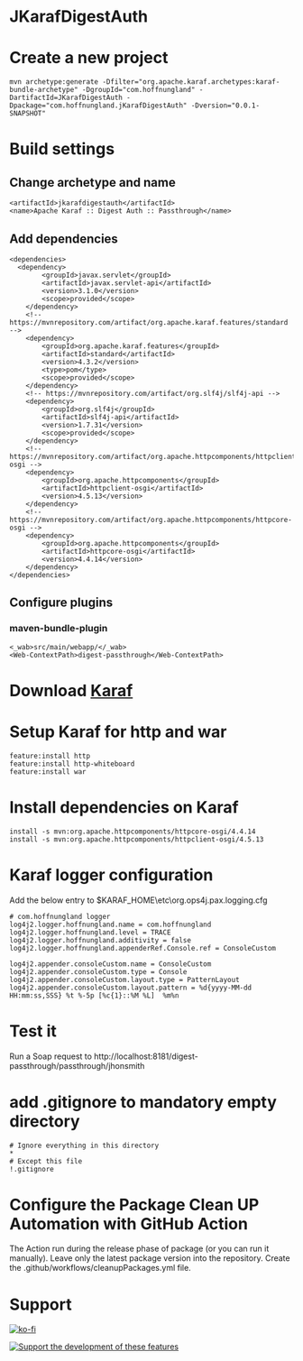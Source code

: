 # JKarafDigestAuth
# Create a new project
	mvn archetype:generate -Dfilter="org.apache.karaf.archetypes:karaf-bundle-archetype" -DgroupId="com.hoffnungland" -DartifactId=JKarafDigestAuth -Dpackage="com.hoffnungland.jKarafDigestAuth" -Dversion="0.0.1-SNAPSHOT"
# Build settings
## Change archetype and name
	
	<artifactId>jkarafdigestauth</artifactId>
	<name>Apache Karaf :: Digest Auth :: Passthrough</name>

## Add dependencies

    <dependencies>
      <dependency>
			<groupId>javax.servlet</groupId>
			<artifactId>javax.servlet-api</artifactId>
			<version>3.1.0</version>
			<scope>provided</scope>
		</dependency>
		<!-- https://mvnrepository.com/artifact/org.apache.karaf.features/standard -->
		<dependency>
			<groupId>org.apache.karaf.features</groupId>
			<artifactId>standard</artifactId>
			<version>4.3.2</version>
			<type>pom</type>
			<scope>provided</scope>
		</dependency>
		<!-- https://mvnrepository.com/artifact/org.slf4j/slf4j-api -->
		<dependency>
		    <groupId>org.slf4j</groupId>
		    <artifactId>slf4j-api</artifactId>
		    <version>1.7.31</version>
            <scope>provided</scope>
		</dependency>
		<!-- https://mvnrepository.com/artifact/org.apache.httpcomponents/httpclient-osgi -->
		<dependency>
			<groupId>org.apache.httpcomponents</groupId>
			<artifactId>httpclient-osgi</artifactId>
			<version>4.5.13</version>
		</dependency>
		<!-- https://mvnrepository.com/artifact/org.apache.httpcomponents/httpcore-osgi -->
		<dependency>
			<groupId>org.apache.httpcomponents</groupId>
			<artifactId>httpcore-osgi</artifactId>
			<version>4.4.14</version>
		</dependency>
    </dependencies>

## Configure plugins
### maven-bundle-plugin

	<_wab>src/main/webapp/</_wab>
	<Web-ContextPath>digest-passthrough</Web-ContextPath>

# Download [Karaf](http://karaf.apache.org/download.html)

# Setup Karaf for http and war

	feature:install http
	feature:install http-whiteboard
	feature:install war

# Install dependencies on Karaf


	install -s mvn:org.apache.httpcomponents/httpcore-osgi/4.4.14
	install -s mvn:org.apache.httpcomponents/httpclient-osgi/4.5.13

	
# Karaf logger configuration

Add the below entry to $KARAF_HOME\etc\org.ops4j.pax.logging.cfg

	# com.hoffnungland logger
	log4j2.logger.hoffnungland.name = com.hoffnungland
	log4j2.logger.hoffnungland.level = TRACE
	log4j2.logger.hoffnungland.additivity = false
	log4j2.logger.hoffnungland.appenderRef.Console.ref = ConsoleCustom
	
	log4j2.appender.consoleCustom.name = ConsoleCustom
	log4j2.appender.consoleCustom.type = Console
	log4j2.appender.consoleCustom.layout.type = PatternLayout
	log4j2.appender.consoleCustom.layout.pattern = %d{yyyy-MM-dd HH:mm:ss,SSS} %t %-5p [%c{1}::%M %L]  %m%n

# Test it

Run a Soap request to http://localhost:8181/digest-passthrough/passthrough/jhonsmith

# add .gitignore to mandatory empty directory

	# Ignore everything in this directory
	*
	# Except this file
	!.gitignore

# Configure the Package Clean UP Automation with GitHub Action

The Action run during the release phase of package (or you can run it manually).
Leave only the latest package version into the repository.
Create the .github/workflows/cleanupPackages.yml file.


# Support

[![ko-fi](https://ko-fi.com/img/githubbutton_sm.svg)](https://ko-fi.com/K3K441XSO)

[![Support the development of these features](https://www.paypalobjects.com/en_US/i/btn/btn_donate_SM.gif)](https://www.paypal.com/donate/?business=VU48PTCSF93A2&no_recurring=0&item_name=Support+the+development+of+these+features.&currency_code=USD)